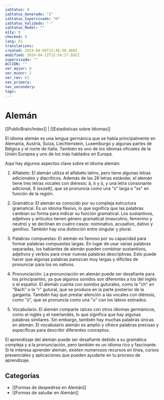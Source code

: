 ```yaml
---
iaStatus: 8
iaStatus_Generado: "I"
iaStatus_Supervisado: "H"
iaStatus_Validado: "-"
iaStatus_Model: ""
a11y: 0
checked: 0
lang: ES
translations: 
created: 2024-04-06T23:48:58.400Z
modified: 2024-04-12T12:54:27.691Z
supervisado: ""
ACCION: ""
ver_major: 0
ver_minor: 2
ver_rev: 63
nav_primary: 
nav_secondary: 
tags:
---
```

# Alemán

[[PublicBrain/Index]] | [[Estadísticas sobre Idiomas]]

El idioma alemán es una lengua germánica que se habla principalmente en Alemania, Austria, Suiza, Liechtenstein, Luxemburgo y algunas partes de Bélgica y el norte de Italia. También es uno de los idiomas oficiales de la Unión Europea y uno de los más hablados en Europa.

Aquí hay algunos aspectos clave sobre el idioma alemán:

1.  Alfabeto: El alemán utiliza el alfabeto latino, pero tiene algunas letras adicionales y diacríticos. Además de las 26 letras estándar, el alemán tiene tres letras vocales con diéresis: ä, ö y ü, y una letra consonante adicional, ß (eszett), que se pronuncia como una "s" larga o "ss" en función de la región.
    
2.  Gramática: El alemán es conocido por su compleja estructura gramatical. Es un idioma flexivo, lo que significa que las palabras cambian su forma para indicar su función gramatical. Los sustantivos, adjetivos y artículos tienen género gramatical (masculino, femenino y neutro) y se declinan en cuatro casos: nominativo, acusativo, dativo y genitivo. También hay una distinción entre singular y plural.
    
3.  Palabras compuestas: El alemán es famoso por su capacidad para formar palabras compuestas largas. En lugar de usar varias palabras separadas, los hablantes de alemán pueden combinar sustantivos, adjetivos y verbos para crear nuevas palabras descriptivas. Esto puede hacer que algunas palabras parezcan muy largas y difíciles de pronunciar para los no nativos.
    
4.  Pronunciación: La pronunciación en alemán puede ser desafiante para los principiantes, ya que algunos sonidos son diferentes a los del inglés o el español. El alemán cuenta con sonidos guturales, como la "ch" en "Bach" o la "r" gutural, que se produce en la parte posterior de la garganta. También hay que prestar atención a las vocales con diéresis, como "ü", que se pronuncia como una "u" con los labios estirados.
    
5.  Vocabulario: El alemán comparte raíces con otros idiomas germánicos, como el inglés y el neerlandés, lo que significa que hay algunas palabras similares. Sin embargo, también hay muchas palabras únicas en alemán. El vocabulario alemán es amplio y ofrece palabras precisas y específicas para describir diferentes conceptos.
    

El aprendizaje del alemán puede ser desafiante debido a su gramática compleja y a la pronunciación, pero también es un idioma rico y fascinante. Si te interesa aprender alemán, existen numerosos recursos en línea, cursos presenciales y aplicaciones que pueden ayudarte en tu proceso de aprendizaje.

## Categorías

* [[Formas de despedirse en Alemán]]
* [[Formas de saludar en Alemán]]